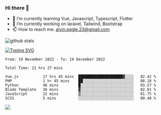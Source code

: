 ### Hi there 👋
- 🌱 I’m currently learning Vue, Javascript, Typescript, Flutter
- 🔭 I’m currently working on laravel, Tailwind, Bootstrap
- 📫 How to reach me: alvin.eagle.23@gmail.com



![github stats](https://github-readme-stats.vercel.app/api?username=alvnfaiz&show_icons=true)


[![Typing SVG](http://readme-typing-svg.herokuapp.com?font=Montserrat&color=%2336BCF7&duration=4000&center=true&lines=Alvin+Faiz;Fullstack+Developer;PHP%2C+Java%2C+Javascript%2C+Python;Laravel%2C+Vue%202%2C+Tailwind%2C+Bootstrap)](https://git.io/typing-svg)

<!--[![Alvnfaiz wakatime stats](https://github-readme-stats.vercel.app/api/wakatime?username=alvnfaiz&layout=compact&theme=dracula)](https://github.com/anuraghazra/github-readme-stats)

<!--START_SECTION:waka-->

```text
From: 19 November 2022 - To: 19 December 2022

Total Time: 21 hrs 27 mins

Vue.js           17 hrs 45 mins  ████████████████████▓░░░░   82.42 %
PHP              1 hr 45 mins    ██░░░░░░░░░░░░░░░░░░░░░░░   08.18 %
Python           46 mins         █░░░░░░░░░░░░░░░░░░░░░░░░   03.57 %
Blade Template   36 mins         ▓░░░░░░░░░░░░░░░░░░░░░░░░   02.81 %
JavaScript       22 mins         ▒░░░░░░░░░░░░░░░░░░░░░░░░   01.75 %
SCSS             5 mins          ░░░░░░░░░░░░░░░░░░░░░░░░░   00.40 %
```

<!--END_SECTION:waka-->

  <!-- Change the `github-readme-stats.anuraghazra1.vercel.app` to `github-readme-stats.vercel.app`  -->
  <img align="center" src="https://github-readme-stats.anuraghazra1.vercel.app/api/top-langs/?username=alvnfaiz&layout=compact" />
<!--
**alvnfaiz/alvnfaiz** is a ✨ _special_ ✨ repository because its `README.md` (this file) appears on your GitHub profile.

Here are some ideas to get you started:

- 🔭 I’m currently working on ...
- 🌱 I’m currently learning ...
- 👯 I’m looking to collaborate on ...
- 🤔 I’m looking for help with ...
- 💬 Ask me about ...
- 📫 How to reach me: ...
- 😄 Pronouns: ...
- ⚡ Fun fact: ...
-->

